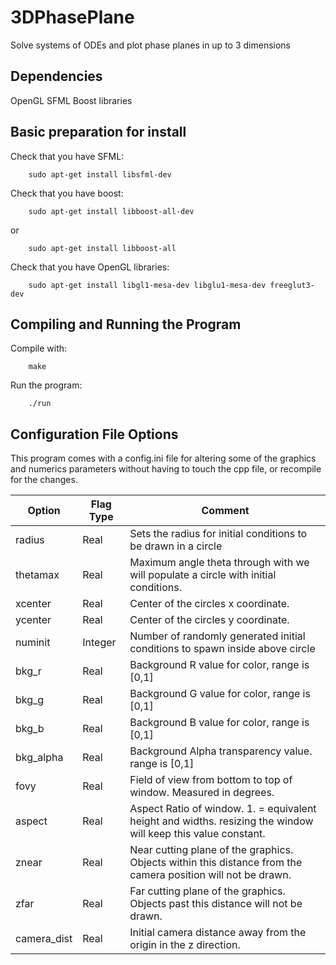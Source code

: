 # 3DPhasePlane
Solve systems of ODEs and plot phase planes in up to 3 dimensions

## Dependencies
OpenGL
SFML 
Boost libraries

## Basic preparation for install
Check that you have SFML:
``` 
    sudo apt-get install libsfml-dev 

```
Check that you have boost:
```
    sudo apt-get install libboost-all-dev
```
or
```
    sudo apt-get install libboost-all
```
Check that you have OpenGL libraries:
```
    sudo apt-get install libgl1-mesa-dev libglu1-mesa-dev freeglut3-dev
```

## Compiling and Running the Program
Compile with:
```
    make
```
Run the program:
```
    ./run
```
## Configuration File Options
This program comes with a config.ini file for altering some of the graphics and numerics parameters without having to touch the cpp file, or recompile for the changes. 

| Option      | Flag Type | Comment                                                                                                       |
|-------------|-----------|---------------------------------------------------------------------------------------------------------------|
| radius      | Real      | Sets the radius for initial conditions to be drawn in a circle                                                |
| thetamax    | Real      | Maximum angle theta through with we will populate a circle with initial conditions.                           |
| xcenter     | Real      | Center of the circles x coordinate.                                                                           |
| ycenter     | Real      | Center of the circles y coordinate.                                                                           |
| numinit     | Integer   | Number of randomly generated initial conditions to spawn inside above circle                                  |
| bkg_r       | Real      | Background R value for color, range is [0,1]                                                                  |
| bkg_g       | Real      | Background G value for color, range is [0,1]                                                                  |
| bkg_b       | Real      | Background B value for color, range is [0,1]                                                                  |
| bkg_alpha   | Real      | Background Alpha transparency value. range is [0,1]                                                           |
| fovy        | Real      | Field of view from bottom to top of window. Measured in degrees.                                              |
| aspect      | Real      | Aspect Ratio of window. 1. = equivalent height and widths. resizing the window will keep this value constant. |
| znear       | Real      | Near cutting plane of the graphics. Objects within this distance from the camera position will not be drawn.  |
| zfar        | Real      | Far cutting plane of the graphics. Objects past this distance will not be drawn.                              |
| camera_dist | Real      | Initial camera distance away from the origin in the z direction.                                              |
